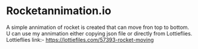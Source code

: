 # Rocketannimation.io
A simple annimation of rocket is created that can move fron top to bottom.
 U can use my annimation either copying json file or directly from Lottieflies.
 Lottieflies link:-  https://lottiefiles.com/57393-rocket-moving
